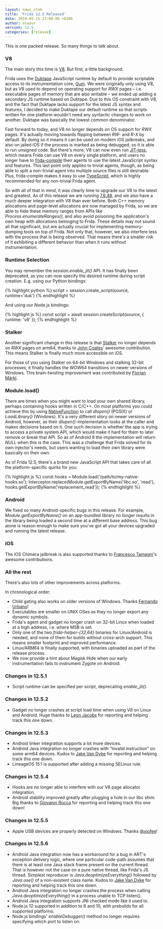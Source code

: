 ```yaml
---
layout: news_item
title: 'Frida 12.5 Released'
date: 2019-05-15 23:00:00 +0200
author: oleavr
version: 12.5
categories: [release]
---
```


This is one packed release. So many things to talk about.

### V8

The main story this time is [V8][]. But first, a little background.

Frida uses the [Duktape][] JavaScript runtime by default to provide
scriptable access to its instrumentation core, [Gum][]. We were
originally only using V8, but as V8 used to depend on operating support
for *RWX* pages – i.e. executable pages of memory that are also
writable – we ended up adding a secondary JS runtime based on Duktape.
Due to this OS constraint with V8, and the fact that Duktape lacks
support for the latest JS syntax and features, I decided to make Duktape
our default runtime so that scripts written for one platform wouldn't
need any syntactic changes to work on another. Duktape was basically the
lowest common denominator.

Fast forward to today, and V8 no longer depends on OS support for *RWX*
pages. It's actually moving towards flipping between *RW-* and *R-X* by
default. By doing so it means it can be used on modern iOS jailbreaks,
and also on jailed iOS if the process is marked as being debugged,
so it is able to run unsigned code. But there's more; V8 can now even run
[JIT-less][], which means Frida can use V8 on every single platform, and
users no longer have to [frida-compile][] their agents to use the latest
JavaScript syntax and features. This last point only applies to trivial
agents, though, as being able to split a non-trivial agent into multiple
source files is still desirable. Plus, frida-compile makes it easy to
use [TypeScript][], which is highly recommended for any non-trivial
Frida agent.

So with all of that in mind, it was clearly time to upgrade our V8 to
the latest and greatest. As of this release we are running [7.6.48][],
and we also have a much deeper integration with V8 than ever before.
Both C++ memory allocations and page-level allocations are now managed
by Frida, so we are able to hide these memory ranges from APIs like
*Process.enumerateRanges()*, and also avoid poisoning the application's
own heap with allocations belonging to Frida. These details may not
sound all that significant, but are actually crucial for implementing
memory-dumping tools on top of Frida. Not only that, however, we also
interfere less with the process that is being observed. That means
there's a smaller risk of it exhibiting a different behavior than when
it runs without instrumentation.

### Runtime Selection

You may remember the *session.enable_jit()* API. It has finally been
deprecated, as you can now specify the desired runtime during script
creation. E.g. using our Python bindings:

{% highlight python %}
script = session.create_script(source, runtime='duk')
{% endhighlight %}

And using our Node.js bindings:

{% highlight js %}
const script = await session.createScript(source, {
  runtime: 'v8'
});
{% endhighlight %}

### Stalker

Another significant change in this release is that [Stalker][] no longer
depends on *RWX* pages on arm64, thanks to [John Coates][]' awesome
contribution. This means Stalker is finally much more accessible on iOS.

For those of you using Stalker on 64-bit Windows and stalking 32-bit
processes, it finally handles the WOW64 transitions on newer versions of
Windows. This brain-twisting improvement was contributed by [Florian Märkl][].

### Module.load()

There are times when you might want to load your own shared library,
perhaps containing hooks written in C/C++. On most platforms you could
achieve this by using [NativeFunction][] to call *dlopen()* (POSIX) or
*LoadLibrary()* (Windows). It's a very different story on newer versions
of Android, however, as their *dlopen()*-implementation looks at the
caller and makes decisions based on it. One such decision is whether
the app is trying to access a private system API, which would make it
hard for them to later remove or break that API. So as of Android 8
the implementation will return *NULL* when this is the case. This was
a challenge that Frida solved for its own injector's needs, but users
wanting to load their own library were basically on their own.

As of Frida 12.5, there's a brand new JavaScript API that takes care of
all the platform-specific quirks for you:

{% highlight js %}
const hooks = Module.load('/path/to/my-native-hooks.so');
Interceptor.replace(Module.getExportByName('libc.so', 'read'),
    hooks.getExportByName('replacement_read'));
{% endhighlight %}

### Android

We fixed so many Android-specific bugs in this release. For example,
*Module.getExportByName()* on an app-bundled library no longer results
in the library being loaded a second time at a different base address.
This bug alone is reason enough to make sure you've got all your devices
upgraded and running the latest release.

### iOS

The iOS Chimera jailbreak is also supported thanks to
[Francesco Tamagni][]'s awesome contributions.

### All the rest

There's also lots of other improvements across platforms.

In chronological order:

- Child gating also works on older versions of Windows.
  Thanks [Fernando Urbano][]!
- Executables are smaller on UNIX OSes as they no longer export any
  dynamic symbols.
- Frida's agent and gadget no longer crash on 32-bit Linux when loaded
  at a high address, i.e. where MSB is set.
- Only one of the two *frida-helper-{32,64}* binaries for Linux/Android
  is needed, and none of them for builds without cross-arch support.
  This means smaller footprint and improved performance.
- Linux/ARM64 is finally supported, with binaries uploaded as part of
  the release process.
- We now provide a hint about Magisk Hide when our early instrumentation
  fails to instrument Zygote on Android.

### Changes in 12.5.1

- Script runtime can be specified per script, deprecating *enable_jit()*.

### Changes in 12.5.2

- Gadget no longer crashes at script load time when using V8 on Linux
  and Android. Huge thanks to [Leon Jacobs][] for reporting and helping
  track this one down.

### Changes in 12.5.3

- Android linker integration supports a lot more devices.
- Android Java integration no longer crashes with “Invalid instruction”
  on some arm64 devices. Kudos to [Jake Van Dyke][] for reporting and
  helping track this one down.
- LineageOS 15.1 is supported after adding a missing SELinux rule.

### Changes in 12.5.4

- Hooks are no longer able to interfere with our V8 page allocator
  integration.
- Android stability improved greatly after plugging a hole in our libc
  shim. Big thanks to [Giovanni Rocca][] for reporting and helping track
  this one down!

### Changes in 12.5.5

- Apple USB devices are properly detected on Windows. Thanks [@xiofee][]!

### Changes in 12.5.6

- Android Java integration now has a workaround for a bug in ART's
  exception delivery logic, where one particular code-path assumes that
  there is at least one Java stack frame present on the current thread.
  That is however not the case on a pure native thread, like Frida's JS
  thread. Simplest reproducer is *Java.deoptimizeEverything()* followed
  by *Java.use()* of a non-existent class name. Kudos to
  [Jake Van Dyke][] for reporting and helping track this one down.
- Android Java integration no longer crashes the process when calling
  *Java.deoptimizeEverything()* in a process unable to TCP listen().
- Android Java integration supports JNI checked mode like it used to.
- Node.js 12 supported in addition to 8 and 10, with prebuilds for all
  supported platforms.
- Node.js bindings' *enableDebugger()* method no longer requires
  specifying which port to listen on.



[V8]: https://v8.dev/
[Duktape]: https://duktape.org/
[Gum]: https://github.com/frida/frida-gum
[JIT-less]: https://v8.dev/blog/jitless
[frida-compile]: https://github.com/oleavr/frida-agent-example
[TypeScript]: https://www.typescriptlang.org/
[7.6.48]: https://chromium.googlesource.com/v8/v8/+/refs/tags/7.6.48
[Stalker]: https://frida.re/docs/javascript-api/#stalker
[John Coates]: https://twitter.com/JohnCoatesDev
[Florian Märkl]: https://twitter.com/thestr4ng3r
[NativeFunction]: https://frida.re/docs/javascript-api/#nativefunction
[Francesco Tamagni]: https://twitter.com/bezjaje
[Fernando Urbano]: https://github.com/ineedblood
[Leon Jacobs]: https://twitter.com/leonjza
[Jake Van Dyke]: https://twitter.com/giantpune
[Giovanni Rocca]: https://twitter.com/iGio90
[@xiofee]: https://github.com/xiofee
